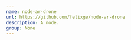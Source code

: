 ```yaml
---
name: node-ar-drone
url: https://github.com/felixge/node-ar-drone
description: A node.
group: None
---
```

